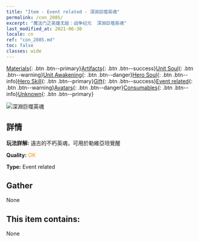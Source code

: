 ```yaml
---
title: "Item - Event related - 深淵巨噬英魂"
permalink: /con_2085/
excerpt: "魔法门之英雄无敌：战争纪元  深淵巨噬英魂"
last_modified_at: 2021-06-30
locale: cn
ref: "con_2085.md"
toc: false
classes: wide
---
```

 [Materials](/ItemsCN/){: .btn .btn--primary}[Artifacts](/ItemsCN/Artifacts/){: .btn .btn--success}[Unit Soul](/ItemsCN/UnitSoul/){: .btn .btn--warning}[Unit Awakening](/ItemsCN/UnitAwakening/){: .btn .btn--danger}[Hero Soul](/ItemsCN/HeroSoul/){: .btn .btn--info}[Hero Skill](/ItemsCN/HeroSkill/){: .btn .btn--primary}[Gift](/ItemsCN/Gift/){: .btn .btn--success}[Event related](/ItemsCN/Events/){: .btn .btn--warning}[Avatars](/ItemsCN/Avatars/){: .btn .btn--danger}[Consumables](/ItemsCN/Consumables/){: .btn .btn--info}[Unknown](/ItemsCN/Unknown/){: .btn .btn--primary}

 ![深淵巨噬英魂](/images/t/juexing_9908.png)

## 詳情
 **玩法詳解:** 遠古的不朽英魂，可用於勒維亞坦覺醒

 **Quality:** <span style="color: #FF8C00">OK</span>

 **Type:** Event related

## Gather

  None

## This item contains:

  None

